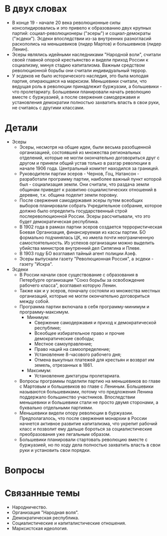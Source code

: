 # В двух словах

* В конце 19 - начале 20 века революционные силы консолидировались и это привело к образованию двух крупных партий: социал-революционеры ("эсеры") и социал-демократы ("эсдеки"). Эсдеки впоследствии из-за внутренних разногласий раскололись на меньшевиков (лидер Мартов) и большевиков (лидер Ленин).
* Эсеры являлись идейными наследниками "Народной воли", считали своей главной опорой крестьянство и видели приход России к социализму, минуя стадию капитализма. Важным средством революционной борьбы они считали индивидуальный террор.
* У эсдеков не было исторического наследия, это была молодая партия, опирающаяся на марксизм. Меньшевики считали, что ведущая роль в революции принадлежит буржуазии, а большевики - что пролетариату. Большевики планировали начать революцию вместе с буржуазией, а после свержения самодержавия и установления демократии полностью захватить власть в свои руки, не считаясь с другими классами.

# Детали

* Эсеры
  * Эсеры, несмотря на общие идеи, были весьма разобщенной организацией, состоявшей из множества региональных отделений, которые не могли окончательно договориться друг с другом и приняли общий устав только в разгар революции в начале 1906 года. Центральный комитет находился за границей.
  * Руководители партии эсеров - Чернов, Гоц, Натансон - разработали программу партии, наиболее важный пункт которой был - социализация земли. Они считали, что раздача земли общинам приведет к развитию социалистических отношений в деревне, т.к. община поделит земли поровну.
  * После свержения самодержавия эсеры путем всеобщих выборов планировали собрать Учредительное собрание, которое должно было определить государственный строй послереволюционной России. Эсеры рассчитывали, что это будет демократическая республика.
  * В 1902 года в рамках партии эсеров создается террористическая Боевая Организация, финансируемая из кассы партии. БО формально подчинялась ЦК, но имела почти неограниченную самостоятельность. Из успехов организации можно выделить убийства министров внутренний дел Сипягина и Плеве.
  * В 1903 году БО возглавил тайный агент полиции Азеф.
  * Эсеры выпускали газету "Революционная Россия", а эсдеки - газету "Искра".
* Эсдеки
  * В России начали свое существование с образования в Петербурге организации "Союз борьбы за освобождение рабочего класса", возглавил которую Ленин.
  * Также как и у эсеров, поначалу состояли из множества местных организаций, которые не могли окончательно договориться между собой.
  * Программа партии включала в себя программу-минимум и программу-максимум.
    * Минимум:
      * Свержение самодержавия и приход к демократической республике;
      * Всеобщее избирательное право и прочие демократические свободы;
      * Местное самоуправление;
      * Право наций на самоопределение;
      * Установление 8-часового рабочего дня;
      * Отмена выкупных платежей для крестьян и возврат им земель, отрезанных в 1861.
    * Максимум:
      * Установление диктатуры пролетариата.
  * Вопросы программы поделили партию на меньшевиков во главе с Мартовым и большевиков во главе с Лениным. Большевики называются большевиками, потому что предложения Ленина поддержало большинство участников. Впоследствии меньшевики и большевики стали не просто двумя сторонами, а буквально отдельными партиями.
  * Меньшевики видели опору революции в буржуазии. Предполагалось, что после свержения монархии в России начнется активное развитие капитализма, что укрепит рабочий класс и позволит ему дальше бороться за социалистические преобразования уже легальным образом.
  * Большевики планировали стартовать революцию вместе с буржуазией, но по ходу дела полностью захватить власть в свои руки и установить свои порядки.

# Вопросы





# Связанные темы

* Народничество.
* Организация "Народная воля".
* Демократическая республика.
* Социалистические и капиталистические отношения.
* Марксистская идеология.